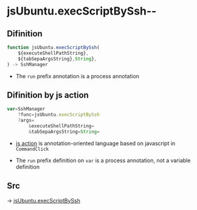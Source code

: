 # jsUbuntu.execScriptBySsh--

## Difinition

```js.js
function jsUbuntu.execScriptBySsh(
	${executeShellPathString},
	${tabSepaArgsString},String},
) -> SshManager
```

- The `run` prefix annotation is a process annotation


## Difinition by js action

```js.js
var=SshManager
	?func=jsUbuntu.execScriptBySsh
	?args=
		&executeShellPathString=
		&tabSepaArgsString=String=
```

- [js action](#) is annotation-oriented language based on javascript in `CommandClick`

- The `run` prefix definition on `var` is a process annotation, not a variable definition

## Src

-> [jsUbuntu.execScriptBySsh](https://github.com/puutaro/CommandClick/blob/master/app/src/main/java/com/puutaro/commandclick/fragment_lib/terminal_fragment/js_interface/JsUbuntu.kt#L72)


